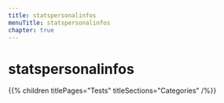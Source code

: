 ```yaml
---
title: statspersonalinfos
menuTitle: statspersonalinfos
chapter: true
---
```


# statspersonalinfos

{{% children titlePages="Tests" titleSections="Categories" /%}}